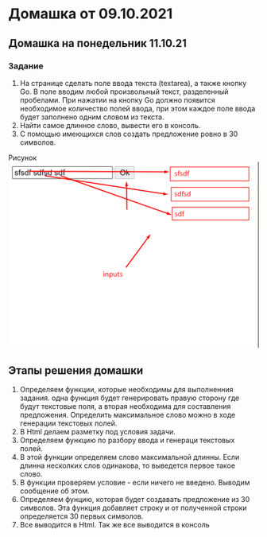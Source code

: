 # Домашка от 09.10.2021

## Домашка на понедельник 11.10.21
###  Задание 
1. На странице сделать поле ввода текста (textarea), а также кнопку Go. В поле вводим любой произвольный текст, разделенный пробелами. При нажатии на кнопку Go должно появится необходимое количество полей ввода, при этом каждое поле ввода будет заполнено одним словом из текста. 
2. Найти самое длинное слово, вывести его в консоль. 
3. С помощью имеющихся слов создать предложение ровно в 30 символов. 

Рисунок  
![alt-текст](https://github.com/radchr/HW2021-js/blob/main/HW09102021-js/image/Screenshot_1.png "Домашка")

## Этапы решения домашки
1. Определяем функции, которые необходимы для выполненния задания.
одна функция будет генерировать правую сторону где будут текстовые поля, а вторая
необходима для составления предложения. Определить максимальное слово можно в ходе 
генерации текстовых полей.
2. В Html делаем разметку под условия задачи.
3. Определяем функцию по разбору ввода и генераци текстовых полей.
4. В этой функции определяем слово максимальной длинны. Если длинна несколких слов
одинакова, то выведется первое такое слово.
5. В функции проверяем условие - если ничего не введено. Выводим сообщение об этом.
6. Определяем фунцию, которая будет создавать предложение из 30 символов. Эта функция
добавляет строку и от полученной строки определяется 30 первых символов.
7. Все выводится в Html. Так же все выводится в консоль
